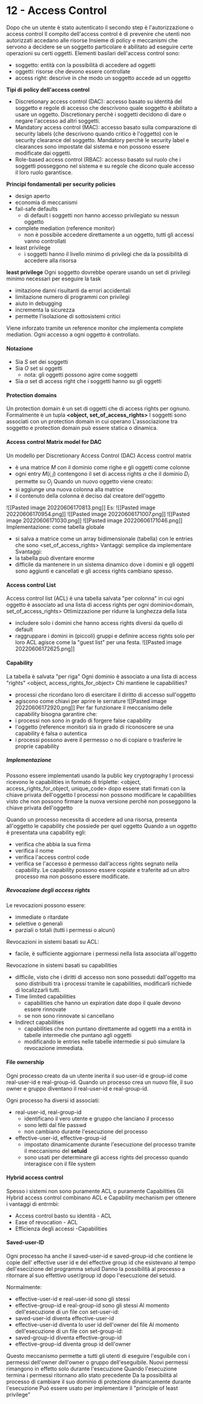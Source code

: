 # 12 - Access Control
Dopo che un utente è stato autenticato il secondo step è l'autorizzazione o access control
Il compito dell'access control è di prevenire che utenti non autorizzati accedano alle risorse
Insieme di policy e meccanismi che servono a decidere se un soggetto particolare è abilitato ad eseguire certe operazioni su certi oggetti.
Elementi basilari dell'access control sono:
- soggetto: entità con la possibilità di accedere ad oggetti
- oggetti: risorse che devono essere controllate
- access right: descrive in che modo un soggetto accede ad un oggetto

**Tipi di policy dell'access control**

- Discretionary access control (DAC): accesso basato su identità del soggetto e regole di accesso che descrivono quale soggetto è abilitato a usare un oggetto. Discretionary perchè i soggetti decidono di dare o  negare l'accesso ad altri soggetti.
- Mandatory access control (MAC): accesso basato sulla comparazione di security labels (che descrivono quando critico è l'oggetto) con le security clearance del soggetto. Mandatory perchè le security label e clearances sono impostate dal sistema e non possono essere modificate dai oggetti.
- Role-based access control (RBAC): accesso basato sul ruolo che i soggetti posseggono nel sistema e su regole che dicono quale accesso il loro ruolo garantisce.

**Principi fondamentali per security policies**

- design aperto
- economia di meccanismi
- fail-safe defaults
	- di default i soggetti non hanno accesso privilegiato su nessun oggetto
- complete mediation (reference monitor)
	- non è possibile accedere direttamente a un oggetto, tutti gli accessi vanno controllati
- least privilege
	- i soggetti hanno il livello minimo di privilegi che da la possibilità di accedere alla risorsa

**least privilege**
Ogni soggetto dovrebbe operare usando un set di privilegi minimo necessari per eseguire la task
- imitazione danni risultanti da errori accidentali
- limitazione numero di programmi con privilegi
- aiuto in debugging
- incrementa la sicurezza
- permette l'isolazione di sottosistemi critici

Viene inforzato tramite un reference monitor che implementa complete mediation. Ogni accesso a ogni oggetto è controllato.

#### Notazione
- Sia $S$ set dei soggetti
- Sia $O$ set si oggetti
	- nota: gli oggetti possono agire come soggetti
- Sia $\alpha$ set di access right che i soggetti hanno su gli oggetti

#### Protection domains
Un protection domain è un set di oggetti che di access rights per ognuno.
Formalmente è un tupla **<object, set_of_access_rights>**
I soggetti sono associati con un protection domain in cui operano
L'associazione tra soggetto e protection domain può essere statica o dinamica.

#### Access control Matrix model for DAC
Un modello per Discretionary Access Control (DAC)
Access control matrix
- è una matrice $M$ con il dominio come righe e gli oggetti come colonne 
- ogni entry $M(i,j)$ contengono il set di access rights $\alpha$ che il dominio $D_i$ permette su $O_j$
Quando un nuovo oggetto viene creato:
- si aggiunge una nuova colonna alla matrice
- il contenuto della colonna è deciso dal creatore dell'oggetto

![[Pasted image 20220606170813.png]]
Es:
![[Pasted image 20220606170954.png]]
![[Pasted image 20220606171007.png]]
![[Pasted image 20220606171030.png]]
![[Pasted image 20220606171046.png]]
Implementazione:
come tabella globale
- si salva a matrice come un array bidimensionale (tabella) con le entries che sono <set_of_access_rights>
Vantaggi: semplice da implementare
Svantaggi: 
- la tabella può diventare enorme
- difficile da mantenere in un sistema dinamico dove i domini e gli oggetti sono aggiunti e cancellati e gli access rights cambiano spesso.

#### Access control List
Access control list (ACL) è una tabella salvata "per colonna" in cui ogni oggetto è associato ad una lista di access rights per ogni dominio<domain, set_of_access_rights>
Ottimizzazione per ridurre la lunghezza della lista
- includere solo i domini che hanno access rights diversi da quello di default
- raggruppare i domini in (piccoli) gruppi e definire access rights solo per loro
ACL agisce come la "guest list" per una festa.
![[Pasted image 20220606172625.png]]

#### Capability
La tabella è salvata "per riga"
Ogni dominio è associato a una lista di access "rights" <object, access_rights_for_object>
Chi mantiene le capabilities?
- processi che ricordano loro di esercitare il diritto di accesso sull'oggetto
- agiscono come chiavi per aprire le serrature
![[Pasted image 20220606172920.png]]
Per far funzionare il meccanismo delle capability bisogna garantire che:
- i processi non sono in grado di forgere false capability
- l'oggetto (reference monitor) sia in grado di riconoscere se una capability è falsa o autentica
- i processi possono avere il permesso o no di copiare o trasferire le proprie capability

##### Implementazione
Possono essere  implementati usando la public key cryptography
I processi ricevono le capabilities in formato di triplette: <object, access_rights_for_object, unique_code> dopo essere stati firmati con la chiave privata dell'oggetto
I processi non possono modificare le capabilities visto che non possono firmare la nuova versione perchè non posseggono la chiave privata dell'oggetto

Quando un processo necessita di accedere ad una risorsa, presenta all'oggetto le capability che possiede per quel oggetto
Quando a un oggetto è presentata una capability egli:
- verifica che abbia la sua firma
- verifica il nome
- verifica l'access control code
- verifica se l'accesso è permesso dall'access rights segnato nella capability.
Le capability possono essere copiate e traferite ad un altro processo ma non possono essere modificate.

##### Revocazione degli access rights
Le revocazioni possono essere:
- immediate o ritardate
- selettive o generali
- parziali o totali (tutti i permessi o alcuni)

Revocazioni in sistemi basati su ACL:
- facile, è sufficiente aggiornare i permessi nella lista associata all'oggetto

Revocazione in sistemi basati su capabilities
- difficile, visto che i diritti di accesso non sono posseduti dall'oggetto ma sono distribuiti tra i processi tramite le capabilities, modificarli richiede di localizzarli tutti.
- Time limited capabilities
	- capabilities che hanno un expiration date dopo il quale devono essere rinnovate
	- se non sono rinnovate si cancellano
- Indirect capabilities
	- capabilities che non puntano direttamente ad oggetti ma a entità in tabelle intermedie che puntano agli oggetti
	- modificando le entries nelle tabelle intermedie si può simulare la revocazione immediata.

#### File ownership
Ogni processo creato da un utente inerita il suo user-id e group-id come real-user-id e real-group-id.
Quando un processo crea un nuovo file, il suo owner e gruppo diventano il real-user-id e real-group-id.

Ogni processo ha diversi id associati:
- real-user-id, real-group-id
	- identificano il vero utente e gruppo che lanciano il processo
	- sono letti dal file passwd
	- non cambiano durante l'esecuzione del processo
- effective-user-id, effective-group-id
	- impostato dinamicamente durante l'esecuzione del processo tramite il meccanismo del **setuid** 
	- sono usati per determinare gli access rights del processo quando interagisce con il file system

#### Hybrid access control
Spesso i sistemi non sono puramente ACL o puramente Capabilities
Gli Hybrid access control combinano ACL e Capability mechanism per ottenere i vantaggi di entrmbi:
- Access control basto su identità - ACL
- Ease of revocation - ACL
- Efficienza degli accessi -Capabilities

#### Saved-user-ID
Ogni processo ha anche il saved-user-id e saved-group-id che contiene le copie dell' effective user id e del effective group id che esistevano al tempo dell'esecizione del programma setuid
Danno la possibilità al processo a ritornare al suo effettivo user/group id dopo l'esecuzione del setuid.

Normalmente:
- effective-user-id e real-user-id sono gli stessi
- effective-group-id e real-group-id sono gli stessi
Al momento dell'esecuzione di un file con set-user-id:
- saved-user-id diventa effective-user-id
- effective-user-id diventa lo user id dell'owner del file
Al momento dell'esecuzione di un file con set-group-id:
- saved-group-id diventa effective-group-id
- effective-group-id diventa group id dell'owner

Questo meccanismo permette a tutti gli utenti di eseguire l'esguibile con i permessi dell'owner dell'owner o gruppo dell'eseguibile.
Nuovi permessi rimangono in effetto solo durante l'esecuzione
Quando l'esecuzione termina i permessi ritornano allo stato precedente
Da la possibilità al processo di cambiare il suo dominio di protezione dinamicamente durante l'esecuzione
Può essere usato per implementare il "principle of least privilege"